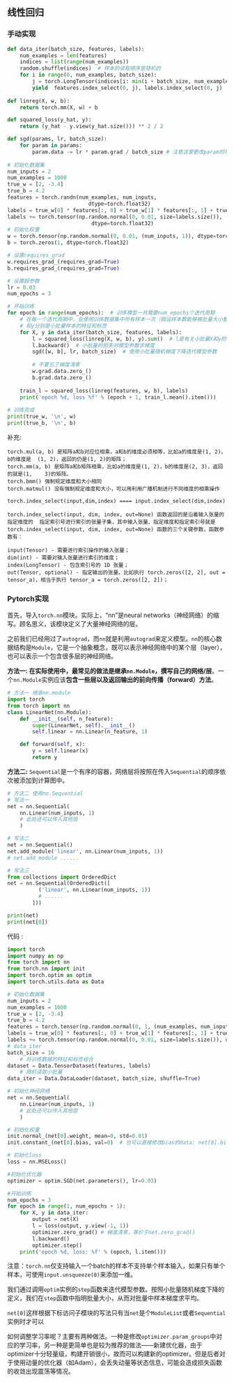 ## 线性回归

### 手动实现

```python
def data_iter(batch_size, features, labels):
    num_examples = len(features)
    indices = list(range(num_examples))
    random.shuffle(indices)  # 样本的读取顺序是随机的
    for i in range(0, num_examples, batch_size):
        j = torch.LongTensor(indices[i: min(i + batch_size, num_examples)]) # 最后一次可能不足一个batch
        yield  features.index_select(0, j), labels.index_select(0, j)
        
def linreg(X, w, b):  
    return torch.mm(X, w) + b

def squared_loss(y_hat, y):  
    return (y_hat - y.view(y_hat.size())) ** 2 / 2

def sgd(params, lr, batch_size):  
    for param in params:
        param.data -= lr * param.grad / batch_size # 注意这里更改param时用的param.data
  
# 初始化数据集
num_inputs = 2
num_examples = 1000
true_w = [2, -3.4]
true_b = 4.2
features = torch.randn(num_examples, num_inputs,
                          dtype=torch.float32)
labels = true_w[0] * features[:, 0] + true_w[1] * features[:, 1] + true_b
labels += torch.tensor(np.random.normal(0, 0.01, size=labels.size()),
                           dtype=torch.float32)
# 初始化权重
w = torch.tensor(np.random.normal(0, 0.01, (num_inputs, 1)), dtype=torch.float32)
b = torch.zeros(1, dtype=torch.float32)

# 设置requires_grad
w.requires_grad_(requires_grad=True)
b.requires_grad_(requires_grad=True) 

# 设置超参数
lr = 0.03
num_epochs = 3

# 开始训练
for epoch in range(num_epochs):  # 训练模型一共需要num_epochs个迭代周期
    # 在每一个迭代周期中，会使用训练数据集中所有样本一次（假设样本数能够被批量大小整除）。X
    # 和y分别是小批量样本的特征和标签
    for X, y in data_iter(batch_size, features, labels):
        l = squared_loss(linreg(X, w, b), y).sum()  # l是有关小批量X和y的损失
        l.backward()  # 小批量的损失对模型参数求梯度
        sgd([w, b], lr, batch_size)  # 使用小批量随机梯度下降迭代模型参数
        
        # 不要忘了梯度清零
        w.grad.data.zero_()
        b.grad.data.zero_()
        
    train_l = squared_loss(linreg(features, w, b), labels)
    print('epoch %d, loss %f' % (epoch + 1, train_l.mean().item()))
 
# 训练完成
print(true_w, '\n', w)
print(true_b, '\n', b)
```

补充:

```
torch.mul(a, b) 是矩阵a和b对应位相乘，a和b的维度必须相等，比如a的维度是(1, 2)，b的维度是	(1, 2)，返回的仍是(1, 2)的矩阵；
torch.mm(a, b) 是矩阵a和b矩阵相乘，比如a的维度是(1, 2)，b的维度是(2, 3)，返回的就是(1, 	3)的矩阵。
torch.bmm() 强制规定维度和大小相同
torch.matmul() 没有强制规定维度和大小，可以用利用广播机制进行不同维度的相乘操作
```

```
torch.index_select(input,dim,index) ==== input.index_select(dim,index)

torch.index_select(input, dim, index, out=None) 函数返回的是沿着输入张量的指定维度的	指定索引号进行索引的张量子集，其中输入张量、指定维度和指定索引号就是 torch.index_select(input, dim, index, out=None) 函数的三个关键参数，函数参数有：

input(Tensor) - 需要进行索引操作的输入张量；
dim(int) - 需要对输入张量进行索引的维度；
index(LongTensor) - 包含索引号的 1D 张量；
out(Tensor, optional) - 指定输出的张量。比如执行 torch.zeros([2, 2], out = tensor_a)，相当于执行 tensor_a = torch.zeros([2, 2])；
```

### Pytorch实现

首先，导入`torch.nn`模块。实际上，“nn”是neural networks（神经网络）的缩写。顾名思义，该模块定义了大量神经网络的层。

之前我们已经用过了`autograd`，而`nn`就是利用`autograd`来定义模型。`nn`的核心数据结构是`Module`，它是一个抽象概念，既可以表示神经网络中的某个层（layer），也可以表示一个包含很多层的神经网络。

**方法一:  **在实际使用中，最常见的做法是**继承`nn.Module`，撰写自己的网络/层**。一个`nn.Module`实例应该**包含一些层以及返回输出的前向传播（forward）方法**。

```python
# 方法一 继承nn.module
import torch
from torch import nn
class LinearNet(nn.Module):
    def __init__(self, n_feature):
        super(LinearNet, self).__init__()
        self.linear = nn.Linear(n_feature, 1)

    def forward(self, x):
        y = self.linear(x)
        return y
```

**方法二:**  `Sequential`是一个有序的容器，网络层将按照在传入`Sequential`的顺序依次被添加到计算图中。

```python
# 方法二 使用nn.Sequential
# 写法一
net = nn.Sequential(
    nn.Linear(num_inputs, 1)
    # 此处还可以传入其他层
    )

# 写法二
net = nn.Sequential()
net.add_module('linear', nn.Linear(num_inputs, 1))
# net.add_module ......

# 写法三
from collections import OrderedDict
net = nn.Sequential(OrderedDict([
          ('linear', nn.Linear(num_inputs, 1))
          # ......
        ]))

print(net)
print(net[0])

```

代码 :

```python
import torch
import numpy as np
from torch import nn
from torch.nn import init
import torch.optim as optim
import torch.utils.data as Data

# 初始化数据集
num_inputs = 2
num_examples = 1000
true_w = [2, -3.4]
true_b = 4.2
features = torch.tensor(np.random.normal(0, 1, (num_examples, num_inputs)), dtype=torch.float)
labels = true_w[0] * features[:, 0] + true_w[1] * features[:, 1] + true_b
labels += torch.tensor(np.random.normal(0, 0.01, size=labels.size()), dtype=torch.float)
# data_iter
batch_size = 10
    # 将训练数据的特征和标签组合
dataset = Data.TensorDataset(features, labels)
    # 随机读取小批量
data_iter = Data.DataLoader(dataset, batch_size, shuffle=True)

# 初始化神经网络
net = nn.Sequential(
    nn.Linear(num_inputs, 1)
    # 此处还可以传入其他层
    )

# 初始化权重
init.normal_(net[0].weight, mean=0, std=0.01)
init.constant_(net[0].bias, val=0)  # 也可以直接修改bias的data: net[0].bias.data.fill_(0)

# 初始化loss
loss = nn.MSELoss()

#初始化优化器
optimizer = optim.SGD(net.parameters(), lr=0.03)

#开始训练
num_epochs = 3
for epoch in range(1, num_epochs + 1):
    for X, y in data_iter:
        output = net(X)
        l = loss(output, y.view(-1, 1))
        optimizer.zero_grad() # 梯度清零，等价于net.zero_grad()
        l.backward()
        optimizer.step()
    print('epoch %d, loss: %f' % (epoch, l.item()))

```

注意：`torch.nn`仅支持输入一个batch的样本不支持单个样本输入，如果只有单个样本，可使用`input.unsqueeze(0)`来添加一维。

我们通过调用`optim`实例的`step`函数来迭代模型参数。按照小批量随机梯度下降的定义，我们在`step`函数中指明批量大小，从而对批量中样本梯度求平均。

`net[0]`这样根据下标访问子模块的写法只有当`net`是个`ModuleList`或者`Sequential`实例时才可以

如何调整学习率呢？主要有两种做法。一种是修改`optimizer.param_groups`中对应的学习率，另一种是更简单也是较为推荐的做法——新建优化器，由于optimizer十分轻量级，构建开销很小，故而可以构建新的optimizer。但是后者对于使用动量的优化器（如Adam），会丢失动量等状态信息，可能会造成损失函数的收敛出现震荡等情况。